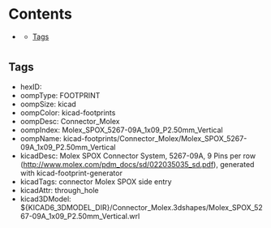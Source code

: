 



Contents
========

* [](#)
	* [Tags](#tags)

# 

## Tags

- hexID: 
- oompType: FOOTPRINT
- oompSize: kicad
- oompColor: kicad-footprints
- oompDesc: Connector_Molex
- oompIndex: Molex_SPOX_5267-09A_1x09_P2.50mm_Vertical
- oompName: kicad-footprints/Connector_Molex/Molex_SPOX_5267-09A_1x09_P2.50mm_Vertical
- kicadDesc: Molex SPOX Connector System, 5267-09A, 9 Pins per row (http://www.molex.com/pdm_docs/sd/022035035_sd.pdf), generated with kicad-footprint-generator
- kicadTags: connector Molex SPOX side entry
- kicadAttr: through_hole
- kicad3DModel: ${KICAD6_3DMODEL_DIR}/Connector_Molex.3dshapes/Molex_SPOX_5267-09A_1x09_P2.50mm_Vertical.wrl
